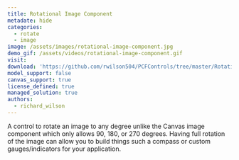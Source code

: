 ```yaml
---
title: Rotational Image Component
metadate: hide
categories:
  - rotate
  - image
image: /assets/images/rotational-image-component.jpg
demo_gif: /assets/videos/rotational-image-component.gif
visit: 
download: 'https://github.com/rwilson504/PCFControls/tree/master/RotationalImage'
model_support: false
canvas_support: true
license_defined: true
managed_solution: true
authors:
  - richard_wilson
---
```

A control to rotate an image to any degree unlike the Canvas image component which only allows 90, 180, or 270 degrees. Having full rotation of the image can allow you to build things such a compass or custom gauges/indicators for your application.
